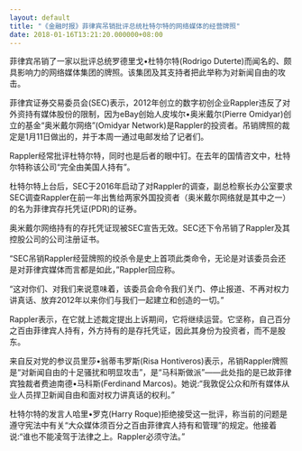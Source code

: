 ```yaml
---
layout: default
title: "《金融时报》菲律宾吊销批评总统杜特尔特的网络媒体的经营牌照"
date: 2018-01-16T13:21:20.000000+08:00
---
```


菲律宾吊销了一家以批评总统罗德里戈•杜特尔特(Rodrigo Duterte)而闻名的、颇具影响力的网络媒体集团的牌照。该集团及其支持者把此举称为对新闻自由的攻击。

菲律宾证券交易委员会(SEC)表示，2012年创立的数字初创企业Rappler违反了对外资持有媒体股份的限制，因为eBay创始人皮埃尔•奥米戴尔(Pierre Omidyar)创立的基金“奥米戴尔网络”(Omidyar Network)是Rappler的投资者。吊销牌照的裁定是1月11日做出的，并于本周一通过电邮发给了记者们。

Rappler经常批评杜特尔特，同时也是后者的眼中钉。在去年的国情咨文中，杜特尔特称该公司“完全由美国人持有”。

杜特尔特上台后，SEC于2016年启动了对Rappler的调查，副总检察长办公室要求SEC调查Rappler在前一年出售给两家外国投资者（奥米戴尔网络就是其中之一）的名为菲律宾存托凭证(PDR)的证券。

奥米戴尔网络持有的存托凭证现被SEC宣告无效。SEC还下令吊销了Rappler及其控股公司的公司注册证书。

“SEC吊销Rappler经营牌照的绞杀令是史上首项此类命令，无论是对该委员会还是对菲律宾媒体而言都是如此，”Rappler回应称。

“这对你们、对我们来说意味着，该委员会命令我们关门、停止报道、不再对权力讲真话、放弃2012年以来你们与我们一起建立和创造的一切。”

Rappler表示，在它就上述裁定提出上诉期间，它将继续运营。它坚称，自己百分之百由菲律宾人持有，外方持有的是存托凭证，因此其身份为投资者，而不是股东。

来自反对党的参议员里莎•翁蒂韦罗斯(Risa Hontiveros)表示，吊销Rappler牌照是“对新闻自由的十足骚扰和明显攻击”，是“马科斯做派”——此处指的是已故菲律宾独裁者费迪南德•马科斯(Ferdinand Marcos)。她说:“我敦促公众和所有媒体从业人员捍卫新闻自由和面对权力讲真话的权利。”

杜特尔特的发言人哈里•罗克(Harry Roque)拒绝接受这一批评，称当前的问题是遵守宪法中有关“大众媒体须百分之百由菲律宾人持有和管理”的规定。他接着说:“谁也不能凌驾于法律之上。Rappler必须守法。”

